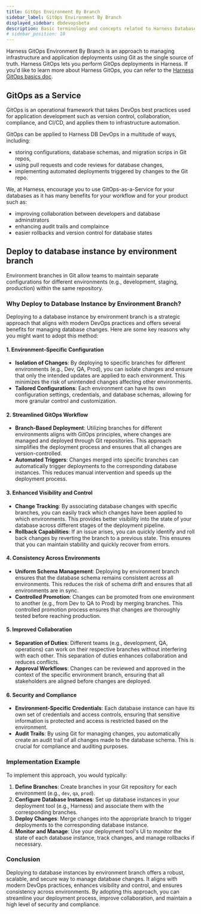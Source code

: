 ```yaml
---
title: GitOps Environment By Branch 
sidebar_label: GitOps Environment By Branch
displayed_sidebar: dbdevopsbeta
description: Basic terminology and concepts related to Harness Database DevOps
# sidebar_position: 10
---
```


Harness GitOps Environment By Branch is an approach to managing infrastructure and application deployments using Git as the single source of truth. Harness GitOps lets you perform GitOps deployments in Harness. If you'd like to learn more about Harness GitOps, you can refer to the [Harness GitOps basics doc](../continuous-delivery/gitops/get-started/harness-git-ops-basics.md). 

## GitOps as a Service

GitOps is an operational framework that takes DevOps best practices used for application development such as version control, collaboration, compliance, and CI/CD, and applies them to infrastructure automation.

GitOps can be applied to Harness DB DevOps in a multitude of ways, including:

 - storing configurations, database schemas, and migration scrips in Git repos,
 - using pull requests and code reviews for database changes,
 - implementing automated deployments triggered by changes to the Git repo.

We, at Harness, encourage you to use GitOps-as-a-Service for your databases as it has many benefits for your workflow and for your product such as:

 - improving collaboration between developers and database adminstrators
 - enhancing audit trails and complaince
 - easier rollbacks and version control for database states

## Deploy to database instance by environment branch

Environment branches in Git allow teams to maintain separate configurations for different environments (e.g., development, staging, production) within the same repository.

### Why Deploy to Database Instance by Environment Branch?

Deploying to a database instance by environment branch is a strategic approach that aligns with modern DevOps practices and offers several benefits for managing database changes. Here are some key reasons why you might want to adopt this method:

#### 1. **Environment-Specific Configuration**
- **Isolation of Changes**: By deploying to specific branches for different environments (e.g., Dev, QA, Prod), you can isolate changes and ensure that only the intended updates are applied to each environment. This minimizes the risk of unintended changes affecting other environments.
- **Tailored Configurations**: Each environment can have its own configuration settings, credentials, and database schemas, allowing for more granular control and customization.

#### 2. **Streamlined GitOps Workflow**
- **Branch-Based Deployment**: Utilizing branches for different environments aligns with GitOps principles, where changes are managed and deployed through Git repositories. This approach simplifies the deployment process and ensures that all changes are version-controlled.
- **Automated Triggers**: Changes merged into specific branches can automatically trigger deployments to the corresponding database instances. This reduces manual intervention and speeds up the deployment process.

#### 3. **Enhanced Visibility and Control**
- **Change Tracking**: By associating database changes with specific branches, you can easily track which changes have been applied to which environments. This provides better visibility into the state of your database across different stages of the deployment pipeline.
- **Rollback Capabilities**: If an issue arises, you can quickly identify and roll back changes by reverting the branch to a previous state. This ensures that you can maintain stability and quickly recover from errors.

#### 4. **Consistency Across Environments**
- **Uniform Schema Management**: Deploying by environment branch ensures that the database schema remains consistent across all environments. This reduces the risk of schema drift and ensures that all environments are in sync.
- **Controlled Promotion**: Changes can be promoted from one environment to another (e.g., from Dev to QA to Prod) by merging branches. This controlled promotion process ensures that changes are thoroughly tested before reaching production.

#### 5. **Improved Collaboration**
- **Separation of Duties**: Different teams (e.g., development, QA, operations) can work on their respective branches without interfering with each other. This separation of duties enhances collaboration and reduces conflicts.
- **Approval Workflows**: Changes can be reviewed and approved in the context of the specific environment branch, ensuring that all stakeholders are aligned before changes are deployed.

#### 6. **Security and Compliance**
- **Environment-Specific Credentials**: Each database instance can have its own set of credentials and access controls, ensuring that sensitive information is protected and access is restricted based on the environment.
- **Audit Trails**: By using Git for managing changes, you automatically create an audit trail of all changes made to the database schema. This is crucial for compliance and auditing purposes.

### Implementation Example

To implement this approach, you would typically:

1. **Define Branches**: Create branches in your Git repository for each environment (e.g., `dev`, `qa`, `prod`).
2. **Configure Database Instances**: Set up database instances in your deployment tool (e.g., Harness) and associate them with the corresponding branches.
3. **Deploy Changes**: Merge changes into the appropriate branch to trigger deployments to the corresponding database instance.
4. **Monitor and Manage**: Use your deployment tool's UI to monitor the state of each database instance, track changes, and manage rollbacks if necessary.

### Conclusion

Deploying to database instances by environment branch offers a robust, scalable, and secure way to manage database changes. It aligns with modern DevOps practices, enhances visibility and control, and ensures consistency across environments. By adopting this approach, you can streamline your deployment process, improve collaboration, and maintain a high level of security and compliance.